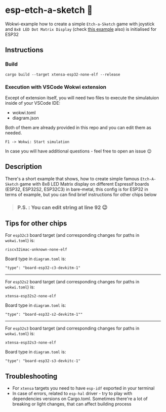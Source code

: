 # esp-etch-a-sketch :crab:
Wokwi-example how to create a simple `Etch-a-Sketch` game with joystick and `8x8 LED Dot Matrix Display` (check [this example](https://github.com/playfulFence/esp-rolling-stone) also) is initialised for ESP32

## Instructions

### Build

```
cargo build --target xtensa-esp32-none-elf --release
```

### Execution with VSCode Wokwi extension  

Except of extension itself, you will need two files to execute the simulatuion inside of your VSCode IDE:
* wokwi.toml 
* diagram.json

Both of them are already provided in this repo and you can edit them as needed.

```
F1 -> Wokwi: Start simulation
```
In case you will have additional questions - feel free to open an issue :wink:


## Description
There's a short example that shows, how to create simple famous `Etch-A-Sketch` game with 8x8 LED Matrix display on different Espressif boards (ESP32, ESP32S2, ESP32C3) in bare-metal, this config is for ESP32 in terms of example, but you can find brief instructions for other chips below<br>


>### **P.S.** : You can edit string at line 92 :wink:

## Tips for other chips
For `esp32c3` board target (and corresponding changes for paths in `wokwi.toml`) is:
```
riscv32imac-unknown-none-elf
```

Board type in `diagram.toml` is: 
```
"type": "board-esp32-c3-devkitm-1"
```
---
For `esp32s2` board target (and corresponding changes for paths in `wokwi.toml`) is:
```
xtensa-esp32s2-none-elf
```

Board type in `diagram.toml` is: 
```
"type": "board-esp32-s2-devkitm-1""
```
---
For `esp32s3` board target (and corresponding changes for paths in `wokwi.toml`) is:
```
xtensa-esp32s3-none-elf
```

Board type in `diagram.toml` is: 
```
"type": "board-esp32-s3-devkitc-1"
```

## Troubleshooting

* For `xtensa` targets you need to have `esp-idf` exported in your terminal
* In case of errors, related to `esp-hal` driver - try to play with dependencies versions on Cargo.toml. Sometimes there're a lot of breaking or light changes, that can affect building process

